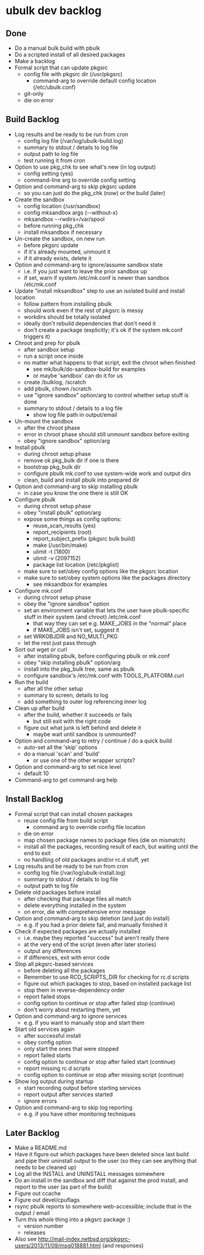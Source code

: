 # ubulk dev backlog

## Done

* Do a manual bulk build with pbulk
* Do a scripted install of all desired packages
* Make a backlog
* Formal script that can update pkgsrc
    - config file with pkgsrc dir (/usr/pkgsrc)
        - command-arg to override default config location (/etc/ubulk.conf)
    - git-only
    - die on error

## Build Backlog

* Log results and be ready to be run from cron
    - config log file (/var/log/ubulk-build.log)
    - summary to stdout / details to log file
    - output path to log file
    - test running it from cron
* Option to use pkg_chk to see what's new (in log output)
    - config setting (yes)
    - command-line arg to override config setting
* Option and command-arg to skip pkgsrc update
    - so you can just do the pkg_chk (now) or the build (later)
* Create the sandbox
    - config location (/usr/sandbox)
    - config mksandbox args (--without-x)
    - mksandbox --rwdirs=/var/spool
    - before running pkg_chk
    - install mksandbox if necessary
* Un-create the sandbox, on new run
    - before pkgsrc update
    - if it's already mounted, unmount it
    - if it already exists, delete it
* Option and command-arg to ignore/assume sandbox state
    - i.e. if you just want to leave the prior sandbox up
    - if set, warn if system /etc/mk.conf is newer than sandbox /etc/mk.conf
* Update "install mksandbox" step to use an isolated build and install location
    - follow pattern from installing pbulk
    - should work even if the rest of pkgsrc is messy
    - workdirs should be totally isolated
    - ideally don't rebuild dependencies that don't need it
    - don't create a package (explicitly; it's ok if the system mk.conf triggers it)
* Chroot and prep for pbulk
    - after sandbox setup
    - run a script once inside
    - no matter what happens to that script, exit the chroot when finished
        - see mk/bulk/do-sandbox-build for examples
        - or maybe 'sandbox' can do it for us
    - create /bulklog, /scratch
    - add pbulk, chown /scratch
    - use "ignore sandbox" option/arg to control whether setup stuff is done
    - summary to stdout / details to a log file
        - show log file path in output/email
* Un-mount the sandbox
    - after the chroot phase
    - error in chroot phase should still unmount sandbox before exiting
    - obey "ignore sandbox" option/arg
* Install pbulk
    - during chroot setup phase
    - remove ok pkg_bulk dir if one is there
    - bootstrap pkg_bulk dir
    - configure pbulk mk.conf to use system-wide work and output dirs
    - clean, build and install pbulk into prepared dir
* Option and command-arg to skip installing pbulk
    - in case you know the one there is still OK
* Configure pbulk
    - during chroot setup phase
    - obey "install pbulk" option/arg
    - expose some things as config options:
        - reuse_scan_results (yes)
        - report_recipients (root)
        - report_subject_prefix (pkgsrc bulk build)
        - make (/usr/bin/make)
        - ulimit -t (1800)
        - ulimit -v (2097152)
        - package list location (/etc/pkglist)
    - make sure to set/obey config options like the pkgsrc location
    - make sure to set/obey system options like the packages directory
        - see mksandbox for examples
* Configure mk.conf
    - during chroot setup phase
    - obey the "ignore sandbox" option
    - set an environment variable that lets the user have pbulk-specific stuff in their system (and chroot) /etc/mk.conf
        - that way they can set e.g. MAKE_JOBS in the "normal" place
        - if MAKE_JOBS isn't set, suggest it
    - set WRKOBJDIR and NO_MULTI_PKG
    - let the rest just pass through
* Sort out wget or curl
    - after installing pbulk, before configuring pbulk or mk.conf
    - obey "skip installing pbulk" option/arg
    - install into the pkg_bulk tree, same as pbulk
    - configure sandbox's /etc/mk.conf with TOOLS_PLATFORM.curl
* Run the build
    - after all the other setup
    - summary to screen, details to log
    - add something to outer log referencing inner log
* Clean up after build
    - after the build, whether it succeeds or fails
        - but still exit with the right code
    - figure out what junk is left behind and delete it
        - maybe wait until sandbox is unmounted?
* Option and command-arg to retry / continue / do a quick build
    - auto-set all the 'skip' options
    - do a manual 'scan' and 'build'
        - or use one of the other wrapper scripts?
* Option and command-arg to set nice level
    - default 10
* Command-arg to get command-arg help

## Install Backlog
* Formal script that can install chosen packages
    - reuse config file from build script
        - command arg to override config file location
    - die on error
    - map chosen package names to package files (die on mismatch)
    - install all the packages, recording result of each, but waiting until the end to exit
    - no handling of old packages and/or rc.d stuff, yet
* Log results and be ready to be run from cron
    - config log file (/var/log/ubulk-install.log)
    - summary to stdout / details to log file
    - output path to log file
* Delete old packages before install
    - after checking that package files all match
    - delete everything installed in the system
    - on error, die with comprehensive error message
* Option and command-arg to skip deletion (and just do install)
    - e.g. if you had a prior delete fail, and manually finished it
* Check if expected packages are actually installed
    - i.e. maybe they reported "success" but aren't really there
    - at the very end of the script (even after later stories)
    - output any differences
    - if differences, exit with error code
* Stop all pkgsrc-based services
    - before deleting all the packages
    - Remember to use RCD_SCRIPTS_DIR for checking for rc.d scripts
    - figure out which packages to stop, based on installed package list
    - stop them in reverse-dependency order
    - report failed stops
    - config option to continue or stop after failed stop (continue)
    - don't worry about restarting them, yet
* Option and command-arg to ignore services
    - e.g. if you want to manually stop and start them
* Start old services again
    - after successful install
    - obey config option
    - only start the ones that were stopped
    - report failed starts
    - config option to continue or stop after failed start (continue)
    - report missing rc.d scripts
    - config option to continue or stop after missing script (continue)
* Show log output during startup
    - start recording output before starting services
    - report output after services started
    - ignore errors
* Option and command-arg to skip log reporting
    - e.g. if you have other monitoring techniques

## Later Backlog
* Make a README.md
* Have it figure out which packages have been deleted since last build and pipe their uninstall output to the user (so they can see anything that needs to be cleaned up)
* Log all the INSTALL and UNINSTALL messages somewhere
* Do an install in the sandbox and diff that against the prod install, and report to the user (as part of the build)
* Figure out ccache
* Figure out devel/cpuflags
* rsync pbulk reports to somewhere web-accessible; include that in the output / email
* Turn this whole thing into a pkgsrc package :)
    - version number
    - releases
* Also see http://mail-index.netbsd.org/pkgsrc-users/2013/11/09/msg018881.html (and responses)

